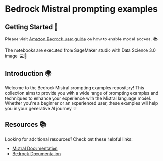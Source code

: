 # Bedrock Mistral prompting examples

## Getting Started 🚀

Please visit [Amazon Bedrock user guide](https://docs.aws.amazon.com/bedrock/latest/userguide/model-access.html) on how to enable model access. 📚

The notebooks are executed from SageMaker studio with Data Science 3.0 image. 💻🔬

## Introduction 🌍

Welcome to the Bedrock Mistral prompting examples repository! This collection aims to provide you with a wide range of prompting examples and techniques to enhance your experience with the Mistral language model. Whether you're a beginner or an experienced user, these examples will help you in your generative AI journey. 💡

## Resources 📚

Looking for additional resources? Check out these helpful links:

- [Mistral Documentation](https://mistral.ai/)
- [Bedrock Documentation](https://aws.amazon.com/bedrock/)
